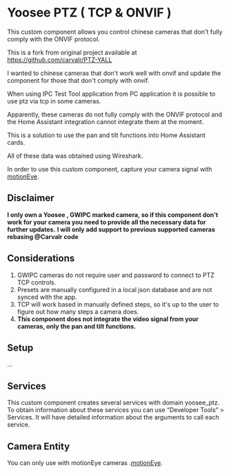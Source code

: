 # Yoosee PTZ ( TCP & ONVIF )

This custom component allows you control chinese cameras that don't fully comply with the ONVIF protocol.

This is a fork from original project available at https://github.com/carvalr/PTZ-YALL

I wanted to chinese cameras that don't work well with onvif and update the component for those that don't comply with onvif.

When using IPC Test Tool application from PC application it is possible to use ptz via tcp in some cameras.

Apparently, these cameras do not fully comply with the ONVIF protocol and the Home Assistant integration cannot integrate them at the moment.

This is a solution to use the pan and tilt functions into Home Assistant cards.

All of these data was obtained using Wireshark.

In order to use this custom component, capture your camera signal with [motionEye](https://www.home-assistant.io/integrations/motioneye/).

## Disclaimer
**I only own a Yoosee , GWIPC marked camera, so if this component don't work for your camera you need to provide all the necessary data for further updates.**
**I will only add support to previous supported cameras rebasing @Carvalr code**
## Considerations
1. GWIPC cameras do not require user and password to connect to PTZ TCP controls.
2. Presets are manually configured in a local json database and are not synced with the app.
3. TCP will work based in manually defined steps, so it's up to the user to figure out how many steps a camera does.
4. **This component does not integrate the video signal from your cameras, only the pan and tilt functions.**

## Setup
...
## Services
This custom component creates several services with domain yoosee_ptz. To obtain information about these services you can use “Developer Tools” > Services. It will have detailed information about the arguments to call each service.

## Camera Entity

You can only use with motionEye cameras .[motionEye](https://www.home-assistant.io/integrations/motioneye/).
